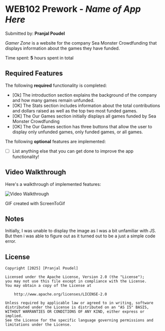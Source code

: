 # WEB102 Prework - _Name of App Here_

Submitted by: **Pranjal Poudel**

*Gamer Zone* is a website for the company Sea Monster Crowdfunding that displays information about the games they have funded.

Time spent: **5** hours spent in total

## Required Features

The following **required** functionality is completed:

- [Ok] The introduction section explains the background of the company and how many games remain unfunded.
- [OK] The Stats section includes information about the total contributions and dollars raised as well as the top two most funded games.
- [OK] The Our Games section initially displays all games funded by Sea Monster Crowdfunding
- [OK] The Our Games section has three buttons that allow the user to display only unfunded games, only funded games, or all games.

The following **optional** features are implemented:

- [ ] List anything else that you can get done to improve the app functionality!

## Video Walkthrough

Here's a walkthrough of implemented features:

<img src='https://imgur.com/a/SSllyGq' title='Video Walkthrough' width='' alt='Video Walkthrough' />


<!-- Replace this with whatever GIF tool you used! -->

GIF created with ScreenToGif

<!-- Recommended tools:
[Kap](https://getkap.co/) for macOS
[ScreenToGif](https://www.screentogif.com/) for Windows
[peek](https://github.com/phw/peek) for Linux. -->

## Notes

Initially, I was unable to display the image as I was a bit unfamiliar with JS. But then i was able to figure out as it turned out to be a just a simple code error.

## License

    Copyright [2025] [Pranjal Poudel]

    Licensed under the Apache License, Version 2.0 (the "License");
    you may not use this file except in compliance with the License.
    You may obtain a copy of the License at

        http://www.apache.org/licenses/LICENSE-2.0

    Unless required by applicable law or agreed to in writing, software
    distributed under the License is distributed on an "AS IS" BASIS,
    WITHOUT WARRANTIES OR CONDITIONS OF ANY KIND, either express or implied.
    See the License for the specific language governing permissions and
    limitations under the License.
